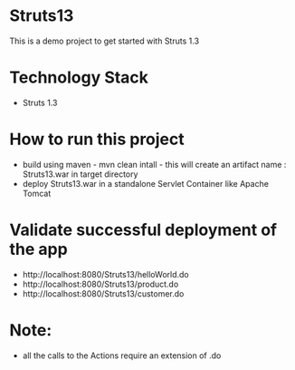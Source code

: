 # Struts13
This is a demo project to get started with Struts 1.3
# Technology Stack
- Struts 1.3
# How to run this project
- build using maven - mvn clean intall - this will create an artifact name : Struts13.war in target directory
- deploy Struts13.war in a standalone Servlet Container like Apache Tomcat
# Validate successful deployment of the app
- http://localhost:8080/Struts13/helloWorld.do
- http://localhost:8080/Struts13/product.do
- http://localhost:8080/Struts13/customer.do

# Note:
- all the calls to the Actions require an extension of .do